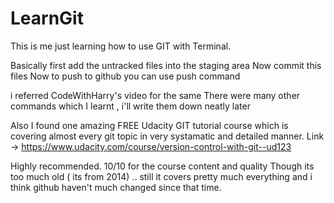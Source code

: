 # LearnGit

This is me just learning how to use GIT with Terminal.

Basically first add the untracked files into the staging area
Now commit this files 
Now to push to github you can use push command

i referred CodeWithHarry's video for the same
There were many other commands which I learnt , i'll write them down neatly later


Also I found one amazing FREE Udacity GIT tutorial course which is covering
almost every git topic in very systamatic and detailed manner.
Link -> https://www.udacity.com/course/version-control-with-git--ud123

Highly recommended. 10/10 for the course content and quality 
Though its too much old ( its from 2014) .. still it covers pretty much everything
and i think github haven't much changed since that time.